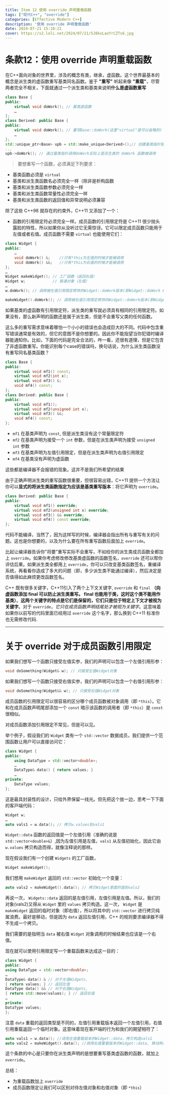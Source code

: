 ```yaml
---
title: Item 12 使⽤ override 声明重载函数
tags: ["现代C++", "override"]
categories: [Effective Modern C++]
description: '使⽤ override 声明重载函数'
date: 2024-07-21 15:10:21
cover: https://s2.loli.net/2024/07/21/5J8kxLaoYrCZTs6.jpg
---
```


# 条款12：使⽤ override 声明重载函数

在C++⾯向对象的世界里，涉及的概念有类，继承，虚函数。这个世界最基本的概念是派⽣类的虚函数重写基类同名函数。鉴于 **"重写"** 听起来像 **"重载"**，尽管两者完全不相关，下⾯就通过⼀个派⽣类和基类来说明**什么是虚函数重写**

```cpp
class Base {
public:
    virtual void doWork(); // 基类虚函数
    …
};
class Derived: public Base {
public:
    virtual void doWork(); // 重写Base::doWork(这里"virtual"是可以省略的)
    …
};
std::unique_ptr<Base> upb = std::make_unique<Derived>();// 创建基类指针指向派⽣类对象关于std：：make_unique请参⻅Item1
...
upb->doWork(); // 通过基类指针调⽤doWork实际上是派⽣类的 doWork 函数被调⽤
```

> 要想重写⼀个函数，必须满⾜下列要求：
- 基类函数必须是 `virtual`
- 基类和派⽣类函数名必须完全⼀样（除⾮是析构函数
- 基类和派⽣类函数参数必须完全⼀样
- 基类和派⽣类函数常量性必须完全⼀样
- 基类和派⽣类函数的返回值和异常说明必须兼容

除了这些 C++98 就存在的约束外，C++11 ⼜添加了⼀个：
- 函数的引⽤限定符必须完全⼀样。成员函数的引⽤限定符是 C++11 很少抛头露脸的特性，所以如果你从没听过它⽆需惊讶。它可以限定成员函数只能⽤于左值或者右值。成员函数不需要 `virtual` 也能使⽤它们：

```cpp
class Widget {
public:
    …
    void doWork() &;    //只有*this为左值的时候才能被调⽤
    void doWork() &&;   //只有*this为右值的时候才能被调⽤
};
…
Widget makeWidget(); // ⼯⼚函数（返回右值）
Widget w;            // 普通对象（左值）
…
w.doWork(); // 调⽤被左值引⽤限定修饰的Widget::doWork版本(即Widget::doWork &)

makeWidget().doWork(); // 调⽤被右值引⽤限定修饰的Widget::doWork版本(即Widget::doWork &&)
```

如果基类的虚函数有引⽤限定符，派⽣类的重写就必须具有相同的引⽤限定符。如果没有，那么新声明的函数还是属于派⽣类，但是不会重写⽗类的任何函数。

这么多的重写需求意味着哪怕⼀个小小的错误也会造成巨⼤的不同。代码中包含重写错误通常是有效的，但它的意图不是你想要的。因此你不能指望当你犯错时编译器能通知你。⽐如，下⾯的代码是完全合法的，咋⼀看，还很有道理，但是它包含了⾮虚函数重写。你能识别每个case的错误吗，换句话说，为什么派⽣类函数没有重写同名基类函数？

```cpp
class Base {
public:
    virtual void mf1() const;
    virtual void mf2(int x);
    virtual void mf3() &;
    void mf4() const;
};
class Derived: public Base {
public:
    virtual void mf1();
    virtual void mf2(unsigned int x);
    virtual void mf3() &&;
    void mf4() const;
};
```

- `mf1` 在基类声明为 `const`, 但是派⽣类没有这个常量限定符
- `mf2` 在基类声明为接受⼀个 `int` 参数，但是在派⽣类声明为接受 `unsigned int` 参数
- `mf3` 在基类声明为左值引⽤限定，但是在派⽣类声明为右值引⽤限定
- `mf4` 在基类没有声明为虚函数

这些都是编译器不会报错的现象。这并不是我们所希望的结果

由于正确声明派⽣类的重写函数很重要，但很容易出错，C++11 提供⼀个⽅法让你可以**显式的将派⽣类函数指定为应该是基类重写版本**：将它声明为 `override`。

```cpp
class Derived: public Base {
public:
    virtual void mf1() override;
    virtual void mf2(unsigned int x) override;
    virtual void mf3() && override;
    virtual void mf4() const override;
};
```

代码不能编译，当然了，因为这样写的时候，编译器会指出所有与重写有关的问题。这也是你想要的，以及为什么要在所有重写函数后⾯加上 `override`。

⽐起让编译器告诉你"将要"重写实际不会重写，不如给你的派⽣类成员函数全都加上 `override`。如果你考虑修改修改基类虚函数的函数签名，`override` 还可以帮你评估后果。如果派⽣类全都⽤上 `override`，你可以只改变基类函数签名，重编译系统，再看看你造成了多⼤的问题（即，多少派⽣类不能通过编译），然后决定是否值得如此⿇烦更改函数签名。

C++ 既有很多关键字，C++11引⼊了两个上下⽂关键字, `override` 和 `final` **（向虚函数添加 final 可以防⽌派⽣类重写。 final 也能⽤于类，这时这个类不能⽤作基类）**。**这两个关键字的特点是它们是保留的，它们只是位于特定上下⽂才被视为关键字**。对于 `override`，*它只在成员函数声明结尾处才被视为关键字*。这意味着如果你以前写的代码⾥⾯已经⽤过 `override` 这个名字，那么换到 C++11 标准你也⽆需修改代码.

---
# 关于 override 对于成员函数引⽤限定

如果我们想写⼀个函数只接受左值实参，我们的声明可以包含⼀个左值引⽤形参：

```cpp
void doSomething(Widget& w); // 只接受左值Widget对象
```

如果我们想写⼀个函数只接受右值实参，我们的声明可以包含⼀个右值引⽤形参：

```cpp
void doSomething(Widget&& w); // 只接受右值Widget对象
```

成员函数的引⽤限定可以很容易的区分哪个成员函数被对象调⽤（即 `*this`）。它和在成员函数声明尾部添加⼀个 `const` 暗⽰该函数的调⽤者（即 `*this`）是 `const` 很相似。

对成员函数添加引⽤限定不常⻅，但是可以⻅。

举个例⼦，假设我们的 `Widget` 类有⼀个 `std::vector` 数据成员，我们提供⼀个范围函数让用户可以直接访问它：

```cpp
class Widget {
public:
    using DataType = std::vector<double>;
    …
    DataType& data() { return values; }
    …
private:
    DataType values;
};
```

这是最具封装性的设计，只给外界保留⼀线光。但先把这个放⼀边，思考⼀下下⾯的客⼾端代码：

```cpp
Widget w;
…
auto vals1 = w.data(); // 拷⻉w.values到vals1
```

`Widget::data` 函数的返回值是⼀个左值引⽤（准确的说是 `std::vector<double>&`）,因为左值引⽤是左值，`vals1` 从左值初始化，因此它由 `w.values` 拷⻉构造而得，就像注释说的那样。

现在假设我们有⼀个创建 `Widgets` 的⼯⼚函数，

```cpp
Widget makeWidget();
```

我们想⽤ `makeWidget` 返回的 `std::vector` 初始化⼀个变量：

```cpp
auto vals2 = makeWidget().data(); // 拷⻉Widget⾥⾯的值到vals2
```

再说⼀次， `Widgets::data` 返回的是左值引⽤，左值引⽤是左值。所以，我们的对象(vals2)⼜得从 `Widget` ⾥的 `values` 拷⻉构造。这⼀次， `Widget` 是 `makeWidget` 返回的临时对象（即右值），所以将其中的 `std::vector` 进⾏拷⻉纯属浪费。最好是移动，但是因为 `data` 返回左值引⽤，C++ 的规则要求编译器不得不⽣成⼀个拷⻉。

我们需要的是指明当 `data` 被右值 `Widget` 对象调⽤的时候结果也应该是⼀个右值。

现在就可以使⽤引⽤限定写⼀个重载函数来达成这⼀⽬的：

```cpp
class Widget {
public:
using DataType = std::vector<double>;
…
DataType& data() & // 对于左值Widgets,
{ return values; } // 返回左值
DataType data() && // 对于右值Widgets,
{ return std::move(values); } // 返回右值
…
private:
DataType values;
};
```

注意 `data` 重载的返回类型是不同的，左值引⽤重载版本返回⼀个左值引⽤，右值引⽤重载返回⼀个临时对象。这意味着现在客⼾端的⾏为和我们的期望相符了：

```cpp
auto vals1 = w.data(); //调⽤左值重载版本的Widget::data，拷⻉构造vals1
auto vals2 = makeWidget().data(); //调⽤右值重载版本的Widget::data, 移动构造vals2
```

这个条款的中⼼是只要你在派⽣类声明的是想要重写基类虚函数的函数，就加上 `override`。

总结：
- 为重载函数加上 `override`
- 成员函数限定让我们可以区别对待左值对象和右值对象（即 `*this`）
